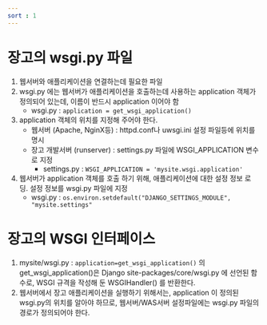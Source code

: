 ```yaml
---
sort : 1
---
```


# 장고의 wsgi.py 파일

1. 웹서버와 애플리케이션을 연결하는데 필요한 파일
2. wsgi.py 에는 웹서버가 애플리케이션을 호출하는데 사용하는 application 객체가 정의되어 있는데, 이름이 반드시 application 이어야 함
    - wsgi.py : `application = get_wsgi_application()`
3. application 객체의 위치를 지정해 주어야 한다.
    - 웹서버 (Apache, NginX등) : httpd.conf나 uwsgi.ini 설정 파일등에 위치를 명시
    - 장고 개발서버 (runserver) : settings.py 파일에 WSGI_APPLICATION 변수로 지정
        - settings.py : `WSGI_APPLICATION = 'mysite.wsgi.application'`
4. 웹서버가 application 객체를 호출 하기 위해, 애플리케이션에 대한 설정 정보 로딩. 설정 정보를 wsgi.py 파일에 지정
    - wsgi.py : `os.environ.setdefault("DJANGO_SETTINGS_MODULE", "mysite.settings"`

# 장고의 WSGI 인터페이스

1. mysite/wsgi.py : `application=get_wsgi_application()` 의 get_wsgi_application()은 Django site-packages/core/wsgi.py 에 선언된 함수로, WSGI 규격을 작성해 둔 WSGIHandler() 를 반환한다.
2. 웹서버에서 장고 애플리케이션을 실행하기 위해서는, application 이 정의된 wsgi.py의 위치를 알아야 하므로, 웹서버/WAS서버 설정파일에는 wsgi.py 파일의 경로가 정의되어야 한다.
